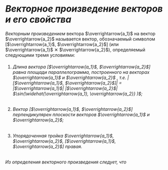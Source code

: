 # _Векторное произведение векторов и его свойства_

*Векторным произведением* вектора $\overrightarrow{a_1}$ на вектор $\overrightarrow{a_2}$ называется вектор, обозначаемый символом [$\overrightarrow{a_1}$, $\overrightarrow{a_2}$] (или $\overrightarrow{a_1}$ ✕ $\overrightarrow{a_2}$), определяемый следующими тремя условиями:

1. ###### Длина вектора [$\overrightarrow{a_1}$, $\overrightarrow{a_2}$] равна площади параллелограмма, построенного на векторах $\overrightarrow{a_1}$ и $\overrightarrow{a_2}$ , т.е. |[$\overrightarrow{a_1}$, $\overrightarrow{a_2}$]| = |$\overrightarrow{a_1}$| |$\overrightarrow{a_2}$| $\sin(\widehat{\overrightarrow{a_1}, \overrightarrow{a_2}} )$;

2. ###### Вектор [$\overrightarrow{a_1}$, $\overrightarrow{a_2}$] перпендикулярен плоскости векторов $\overrightarrow{a_1}$ и $\overrightarrow{a_2}$;

3. ###### Упорядоченная тройка $\overrightarrow{a_1}$, $\overrightarrow{a_2}$, [$\overrightarrow{a_1}$, $\overrightarrow{a_2}$] правая.

###### Из определения векторного произведения следует, что

